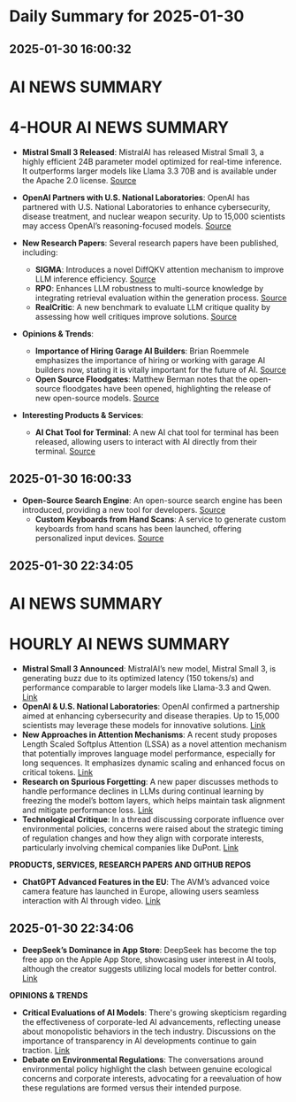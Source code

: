 # Daily Summary for 2025-01-30

## 2025-01-30 16:00:32

# AI NEWS SUMMARY

# 4-HOUR AI NEWS SUMMARY

- **Mistral Small 3 Released**: MistralAI has released Mistral Small 3, a highly efficient 24B parameter model optimized for real-time inference. It outperforms larger models like Llama 3.3 70B and is available under the Apache 2.0 license. [Source](https://x.com/i/web/status/1884986508098330807)
- **OpenAI Partners with U.S. National Laboratories**: OpenAI has partnered with U.S. National Laboratories to enhance cybersecurity, disease treatment, and nuclear weapon security. Up to 15,000 scientists may access OpenAI’s reasoning-focused models. [Source](https://x.com/i/web/status/1884976617010692521)
- **New Research Papers**: Several research papers have been published, including:
  - **SIGMA**: Introduces a novel DiffQKV attention mechanism to improve LLM inference efficiency. [Source](https://x.com/i/web/status/1884970311206179159)
  - **RPO**: Enhances LLM robustness to multi-source knowledge by integrating retrieval evaluation within the generation process. [Source](https://x.com/i/web/status/1884969896196682209)
  - **RealCritic**: A new benchmark to evaluate LLM critique quality by assessing how well critiques improve solutions. [Source](https://x.com/i/web/status/1884969638448271647)
- **Opinions & Trends**:
  - **Importance of Hiring Garage AI Builders**: Brian Roemmele emphasizes the importance of hiring or working with garage AI builders now, stating it is vitally important for the future of AI. [Source](https://x.com/i/web/status/1884987754964197782)
  - **Open Source Floodgates**: Matthew Berman notes that the open-source floodgates have been opened, highlighting the release of new open-source models. [Source](https://x.com/i/web/status/1884991649803018429)

- **Interesting Products & Services**:
  - **AI Chat Tool for Terminal**: A new AI chat tool for terminal has been released, allowing users to interact with AI directly from their terminal. [Source](https://x.com/i/web/status/1884980010248704162)

## 2025-01-30 16:00:33

- **Open-Source Search Engine**: An open-source search engine has been introduced, providing a new tool for developers. [Source](https://x.com/i/web/status/1884964740377514303)
  - **Custom Keyboards from Hand Scans**: A service to generate custom keyboards from hand scans has been launched, offering personalized input devices. [Source](https://x.com/i/web/status/1884957102654808541)

## 2025-01-30 22:34:05

# AI NEWS SUMMARY

# HOURLY AI NEWS SUMMARY  
  
- **Mistral Small 3 Announced**: MistralAI’s new model, Mistral Small 3, is generating buzz due to its optimized latency (150 tokens/s) and performance comparable to larger models like Llama-3.3 and Qwen. [Link](https://x.com/i/web/status/1885089388801253818)  
- **OpenAI & U.S. National Laboratories**: OpenAI confirmed a partnership aimed at enhancing cybersecurity and disease therapies. Up to 15,000 scientists may leverage these models for innovative solutions. [Link](https://x.com/i/web/status/1885088744161550640)  
- **New Approaches in Attention Mechanisms**: A recent study proposes Length Scaled Softplus Attention (LSSA) as a novel attention mechanism that potentially improves language model performance, especially for long sequences. It emphasizes dynamic scaling and enhanced focus on critical tokens. [Link](https://x.com/i/web/status/1885086134008766570)  
- **Research on Spurious Forgetting**: A new paper discusses methods to handle performance declines in LLMs during continual learning by freezing the model’s bottom layers, which helps maintain task alignment and mitigate performance loss. [Link](https://x.com/i/web/status/1885086314338615460)  
- **Technological Critique**: In a thread discussing corporate influence over environmental policies, concerns were raised about the strategic timing of regulation changes and how they align with corporate interests, particularly involving chemical companies like DuPont. [Link](https://x.com/i/web/status/1885061210443538852)  
  
**PRODUCTS, SERVICES, RESEARCH PAPERS AND GITHUB REPOS**  
- **ChatGPT Advanced Features in the EU**: The AVM’s advanced voice camera feature has launched in Europe, allowing users seamless interaction with AI through video. [Link](https://x.com/i/web/status/1885089853861212473)

## 2025-01-30 22:34:06

- **DeepSeek’s Dominance in App Store**: DeepSeek has become the top free app on the Apple App Store, showcasing user interest in AI tools, although the creator suggests utilizing local models for better control. [Link](https://x.com/i/web/status/1885060524096008629)  
  
**OPINIONS & TRENDS**  
- **Critical Evaluations of AI Models**: There's growing skepticism regarding the effectiveness of corporate-led AI advancements, reflecting unease about monopolistic behaviors in the tech industry. Discussions on the importance of transparency in AI developments continue to gain traction. [Link](https://x.com/i/web/status/1885061210443538852)  
- **Debate on Environmental Regulations**: The conversations around environmental policy highlight the clash between genuine ecological concerns and corporate interests, advocating for a reevaluation of how these regulations are formed versus their intended purpose.

